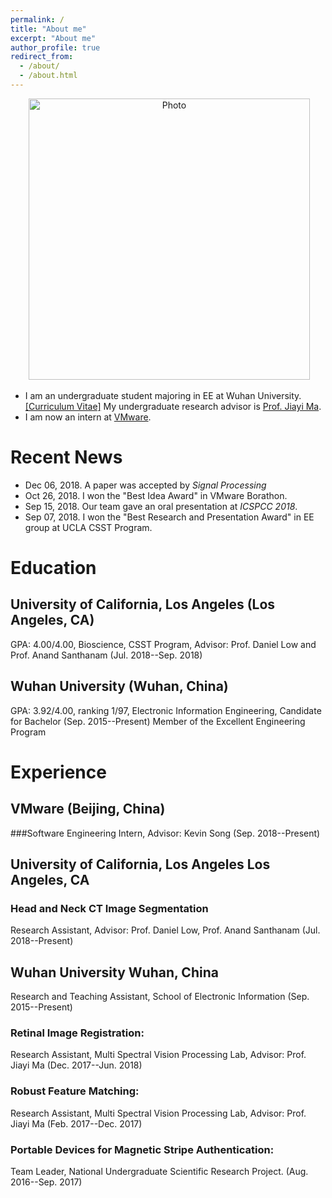 ```yaml
---
permalink: /
title: "About me"
excerpt: "About me"
author_profile: true
redirect_from: 
  - /about/
  - /about.html
---
```


<p align="center">
  <img src="https://JiahaoPlus.github.io/images/bio-photo-0.jpg?raw=true" alt="Photo" style="width: 450px;"/> 
</p>

* I am an undergraduate student majoring in EE at Wuhan University. [[Curriculum Vitae]](http://JiahaoPlus.com/files/CV_Jiahao_Wang.pdf)
My undergraduate research advisor is [Prof. Jiayi Ma](https://sites.google.com/site/jiayima2013/).
* I am now an intern at [VMware](https://www.vmware.com/).

# Recent News
* Dec 06, 2018. A paper was accepted by *Signal Processing*
* Oct 26, 2018. I won the "Best Idea Award" in VMware Borathon.
* Sep 15, 2018. Our team gave an oral presentation at *ICSPCC 2018*.
* Sep 07, 2018. I won the "Best Research and Presentation Award" in EE group at UCLA CSST Program.

# Education

## University of California, Los Angeles (Los Angeles, CA)
GPA: 4.00/4.00, Bioscience, CSST Program, Advisor: Prof. Daniel Low and Prof. Anand Santhanam (Jul. 2018--Sep. 2018)

## Wuhan University (Wuhan, China)
GPA: 3.92/4.00, ranking 1/97, Electronic Information Engineering, Candidate for Bachelor (Sep. 2015--Present)
Member of the Excellent Engineering Program

# Experience

## VMware (Beijing, China)
###Software Engineering Intern, Advisor: Kevin Song (Sep. 2018--Present)

## University of California, Los Angeles Los Angeles, CA
### Head and Neck CT Image Segmentation
Research Assistant, Advisor: Prof. Daniel Low, Prof. Anand Santhanam (Jul. 2018--Present)

## Wuhan University Wuhan, China
Research and Teaching Assistant, School of Electronic Information (Sep. 2015--Present)
### Retinal Image Registration:
Research Assistant, Multi Spectral Vision Processing Lab, Advisor: Prof. Jiayi Ma (Dec. 2017--Jun. 2018)
### Robust Feature Matching:
Research Assistant, Multi Spectral Vision Processing Lab, Advisor: Prof. Jiayi Ma (Feb. 2017--Dec. 2017)
### Portable Devices for Magnetic Stripe Authentication:
Team Leader, National Undergraduate Scientific Research Project. (Aug. 2016--Sep. 2017)
